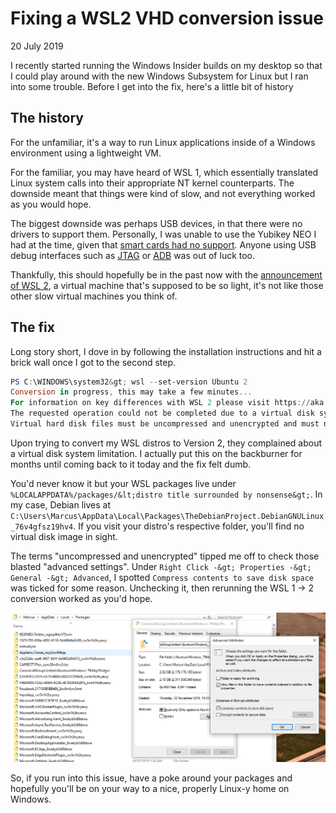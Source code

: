 # Fixing a WSL2 VHD conversion issue
20 July 2019

I recently started running the Windows Insider builds on my desktop so that I could play around with the new Windows Subsystem for Linux but I ran into some trouble. Before I get into the fix, here&#39;s a little bit of history

## The history

For the unfamiliar, it&#39;s a way to run Linux applications inside of a Windows environment using a lightweight VM.

For the familiar, you may have heard of WSL 1, which essentially translated Linux system calls into their appropriate NT kernel counterparts. The downside meant that things were kind of slow, and not everything worked as you would hope.

The biggest downside was perhaps USB devices, in that there were no drivers to support them. Personally, I was unable to use the Yubikey NEO I had at the time, given that [smart cards had no support](https://github.com/microsoft/WSL/issues/1521). Anyone using USB debug interfaces such as [JTAG](https://github.com/microsoft/WSL/issues/2185) or [ADB](https://github.com/microsoft/WSL/issues/2195) was out of luck too.

Thankfully, this should hopefully be in the past now with the [announcement of WSL 2](https://devblogs.microsoft.com/commandline/announcing-wsl-2), a virtual machine that&#39;s supposed to be so light, it&#39;s not like those other slow virtual machines you think of.

## The fix

Long story short, I dove in by following the installation instructions and hit a brick wall once I got to the second step.

```powershell
PS C:\WINDOWS\system32&gt; wsl --set-version Ubuntu 2
Conversion in progress, this may take a few minutes...
For information on key differences with WSL 2 please visit https://aka.ms/wsl2
The requested operation could not be completed due to a virtual disk system limitation.
Virtual hard disk files must be uncompressed and unencrypted and must not be sparse.
```

Upon trying to convert my WSL distros to Version 2, they complained about a virtual disk system limitation. I actually put this on the backburner for months until coming back to it today and the fix felt dumb.

You&#39;d never know it but your WSL packages live under `%LOCALAPPDATA%/packages/&lt;distro title surrounded by nonsense&gt;`. In my case, Debian lives at `C:\Users\Marcus\AppData\Local\Packages\TheDebianProject.DebianGNULinux_76v4gfsz19hv4`. If you visit your distro&#39;s respective folder, you&#39;ll find no virtual disk image in sight.

The terms &#34;uncompressed and unencrypted&#34; tipped me off to check those blasted &#34;advanced settings&#34;. Under `Right Click -&gt; Properties -&gt; General -&gt; Advanced`, I spotted `Compress contents to save disk space` was ticked for some reason. Unchecking it, then rerunning the WSL 1 -&gt; 2 conversion worked as you&#39;d hope.

![A screenshot showing Windows Explorer. It is open to C:/Users/Marcus/AppData/Local/Packages. A folder is highlighted to indicate it was recently clicked on. The properties window for that folder is visible showing metadata. Overlaying the properties window is the Advanced Attributes window where a checkbox labelled &#39;Compress contents to save disk space&#39; is checked. The author is showing that you should uncheck that box to fix the issue described in this post.](compressed.png)

So, if you run into this issue, have a poke around your packages and hopefully you&#39;ll be on your way to a nice, properly Linux-y home on Windows.
